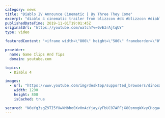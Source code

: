 ```yaml
---
category: news
title: "Diablo IV Announce Cinematic | By Three They Come"
excerpt: "diablo 4 cinematic trailer from blizzcon #d4 #blizzcon #diablo."
publishedDateTime: 2019-11-01T19:01:45Z
originalUrl: "https://youtube.com/watch?v=0vE3rAjtqUY"
type: video

featuredContent: "<iframe width=\"800\" height=\"500\" frameborder=\"0\" src=\"https://www.youtube.com/embed/0vE3rAjtqUY\" allow=\"accelerometer; autoplay; encrypted-media; gyroscope; picture-in-picture\" allowfullscreen></iframe>"

provider:
  name: Game Clips And Tips
  domain: youtube.com

topics:
  - Diablo 4

images:
  - url: "https://www.youtube.com/img/desktop/supported_browsers/dinosaur.png"
    width: 1200
    height: 800
    isCached: true

secured: "N0eYg3sgZ9TI5fUwkMbho0Xv0nAcYjay/yFbUC07APFjX8OsmogWXvyCHogaca260mu0KhR+51q7D/x5SXCyh9tNQ0aai2qYgpetNEKIdbQ61A/uKQpuh0Kf+cZJR3xdNB+D26OGXKEnOKA0jfFgv7zD9Rl3IXWCOrQmv7+BrRiN94MrVSWm93O//2xWtwHh8MnoRA5WRmAoRsOqRltfvjEOwzwfZ9PWZH1v+IMNXCloxh6nvN0AXW1qzz3xRVlPrlUWS2XM2cE2SJ3SG/XbPWmi9xOFQc1uJ14RxXcc5m+QcXSyv7VeQa8/PRlOmbR4vo3RR8Rx8yEIeAyquImEPat1KvNjnS5CVdmnH7N4w4Y8fFDEG+RJZmmNNECy9uSUXyeSWridUEvUh8+3WITYAg==;ydc9wfMCJiAITEGzejLXkA=="
---
```


